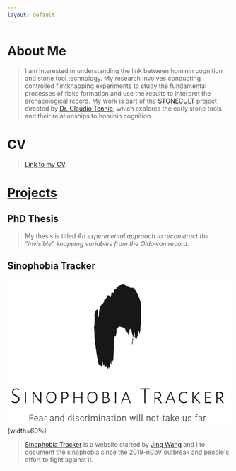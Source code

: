 ```yaml
---
layout: default
---
```


# About Me

> I am interested in understanding the link between hominin cognition and stone tool technology. My research involves conducting controlled flintknapping experiments to study the fundamental processes of flake formation and use the results to interpret the archaeological record. My work is part of the [STONECULT](https://sites.google.com/view/stonecult/home) project directed by [Dr. Claudio Tennie](https://sites.google.com/view/claudiotennie/home), which explores the early stone tools and their relationships to hominin cognition.


# CV
> [Link to my CV](./cv.html).

# [Projects](./project.md)

## PhD Thesis
> My thesis is titled _An experimental approach to reconstruct the “invisible” knapping variables from the Oldowan record_.

## Sinophobia Tracker
![sino_logo](./assets/img/sino_logo.png){width=60%}
> [Sinophobia Tracker](https://sites.google.com/view/sinophobia-tracker/home) is a website started by [Jing Wang](https://sites.google.com/view/jingwang-space/home) and I to document the sinophobia since the 2019-nCoV outbreak and people's effort to fight against it.

